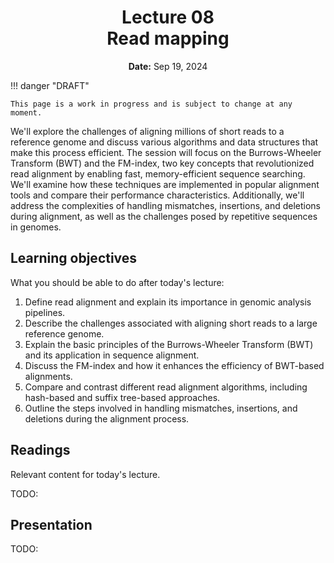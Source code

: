 <h1 align="center">
<b>Lecture 08</b><br>
Read mapping
</h1>
<p align="center">
<b>Date:</b> Sep 19, 2024
</p>

!!! danger "DRAFT"

    This page is a work in progress and is subject to change at any moment.

We'll explore the challenges of aligning millions of short reads to a reference genome and discuss various algorithms and data structures that make this process efficient.
The session will focus on the Burrows-Wheeler Transform (BWT) and the FM-index, two key concepts that revolutionized read alignment by enabling fast, memory-efficient sequence searching.
We'll examine how these techniques are implemented in popular alignment tools and compare their performance characteristics.
Additionally, we'll address the complexities of handling mismatches, insertions, and deletions during alignment, as well as the challenges posed by repetitive sequences in genomes.

## Learning objectives

What you should be able to do after today's lecture:

1.  Define read alignment and explain its importance in genomic analysis pipelines.
2.  Describe the challenges associated with aligning short reads to a large reference genome.
3.  Explain the basic principles of the Burrows-Wheeler Transform (BWT) and its application in sequence alignment.
4.  Discuss the FM-index and how it enhances the efficiency of BWT-based alignments.
5.  Compare and contrast different read alignment algorithms, including hash-based and suffix tree-based approaches.
6.  Outline the steps involved in handling mismatches, insertions, and deletions during the alignment process.

## Readings

Relevant content for today's lecture.

TODO:

## Presentation

TODO:
